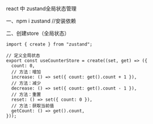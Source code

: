 react 中 zustand全局状态管理

一、npm i zustand      //安装依赖

二、创建store（全局状态）
```
import { create } from "zustand";

// 定义全局状态
export const useCounterStore = create((set, get) => ({
  count: 0,
  // 方法：增加
  increase: () => set({ count: get().count + 1 }),
  // 方法：减少
  decrease: () => set({ count: get().count - 1 }),
  // 方法：重置
  reset: () => set({ count: 0 }),
  // 方法：获取当前值
  getCount: () => get().count,
}));
```
